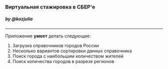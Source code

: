 ### Виртуальная стажировка в СБЕР'е ###
##### by @kozjulia #####
____________

Приложение **умеет** делать следующее:
1. Загрузка справочников городов России
2. Несколько вариантов сортировки данных справочника
3. Поиск города с наибольшим количеством жителей
4. Поиск количества городов в разрезе регионов
